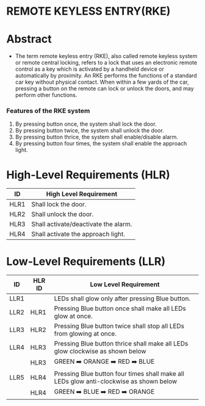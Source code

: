 
#  REMOTE KEYLESS ENTRY(RKE)

# Abstract
 
 *  The term remote keyless entry (RKE), also called remote keyless system or remote central locking, refers to a lock that uses an electronic remote control as a key which is activated by a handheld device or automatically by proximity.  An RKE performs the functions of a standard car key without physical contact. When within a few yards of the car, pressing a button on the remote can lock or unlock the doors, and may perform other functions. 
 
### Features of the RKE system

1.  By pressing button once, the system shall lock the door.
2.  By pressing button twice, the system shall unlock the door.
3.  By pressing button thrice, the system shall enable/disable alarm.
4.  By pressing button four times, the system shall enable the approach light.
 
 
# High-Level Requirements (HLR)

| ID | High Level Requirement |
|---|---|
| HLR1 |Shall lock the door. |
| HLR2 |Shall unlock the door. |
| HLR3 |Shall activate/deactivate the alarm. |
| HLR4 |Shall activate the approach light. |


# Low-Level Requirements (LLR)

| ID | HLR ID |Low Level Requirement |
|---|---|---|
| LLR1 |   |LEDs shall glow only after pressing Blue button. |
| LLR2 |HLR1 |Pressing Blue button once shall make all LEDs glow at once. | 
| LLR3 |HLR2|Pressing Blue button twice shall stop all LEDs from glowing at once. | 
| LLR4 |HLR3 |Pressing Blue button thrice shall make all LEDs glow clockwise as shown below | 
|   |HLR3 | GREEN :arrow_right: ORANGE :arrow_right: RED :arrow_right: BLUE |  
| LLR5 |HLR4|Pressing Blue button four times shall make all LEDs glow anti-clockwise as shown below |
|   |HLR4 | GREEN :arrow_right: BLUE :arrow_right: RED :arrow_right: ORANGE | 


